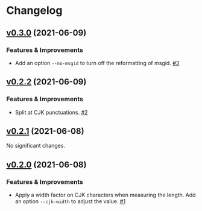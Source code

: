 # Changelog

<!-- insertion marker -->
[v0.3.0](https://github.com/frostming/pofmt/releases/tag/0.3.0) (2021-06-09)
----------------------------------------------------------------------------

### Features & Improvements

- Add an option `--no-msgid` to turn off the reformatting of msgid. [#3](https://github.com/frostming/pofmt/issues/3)


[v0.2.2](https://github.com/frostming/pofmt/releases/tag/0.2.2) (2021-06-09)
----------------------------------------------------------------------------

### Features & Improvements

- Split at CJK punctuations. [#2](https://github.com/frostming/pofmt/issues/2)


[v0.2.1](https://github.com/frostming/pofmt/releases/tag/0.2.1) (2021-06-08)
----------------------------------------------------------------------------

No significant changes.


[v0.2.0](https://github.com/frostming/pofmt/releases/tag/0.2.0) (2021-06-08)
----------------------------------------------------------------------------

### Features & Improvements

- Apply a width factor on CJK characters when measuring the length. Add an option `--cjk-width` to adjust the value. [#1](https://github.com/frostming/pofmt/issues/1)


